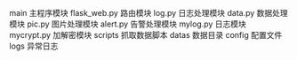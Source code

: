 main    主程序模块
        flask_web.py   路由模块
        log.py         日志处理模块
        data.py        数据处理模块
        pic.py         图片处理模块
        alert.py       告警处理模块
        mylog.py       日志模块
        mycrypt.py     加解密模块
scripts 抓取数据脚本 
datas   数据目录
config  配置文件  
logs    异常日志
